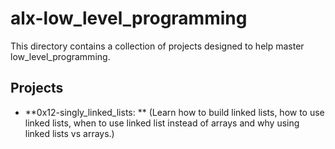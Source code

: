 # alx-low_level_programming

This directory contains a collection of projects designed to help master low_level_programming.

## Projects

* **0x12-singly_linked_lists: ** (Learn how to build linked lists, how to use linked lists, when to use linked list instead of arrays  and why using linked lists vs arrays.)





